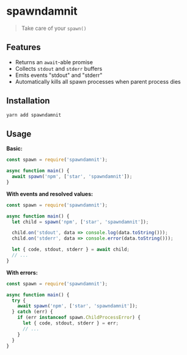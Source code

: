 # spawndamnit

> Take care of your `spawn()`

## Features

- Returns an `await`-able promise
- Collects `stdout` and `stderr` buffers
- Emits events "stdout" and "stderr"
- Automatically kills all spawn processes when parent process dies

## Installation

```sh
yarn add spawndamnit
```

## Usage

**Basic:**

```js
const spawn = require('spawndamnit');

async function main() {
  await spawn('npm', ['star', 'spawndamnit']);
}
```

**With events and resolved values:**

```js
const spawn = require('spawndamnit');

async function main() {
  let child = spawn('npm', ['star', 'spawndamnit']);

  child.on('stdout', data => console.log(data.toString()));
  child.on('stderr', data => console.error(data.toString()));

  let { code, stdout, stderr } = await child;
  // ...
}
```

**With errors:**

```js
const spawn = require('spawndamnit');

async function main() {
  try {
    await spawn('npm', ['star', 'spawndamnit']);
  } catch (err) {
    if (err instanceof spawn.ChildProcessError) {
      let { code, stdout, stderr } = err;
      // ...
    }
  }
}
```
